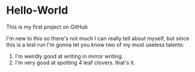 # Hello-World

This is my first project on GitHub

I'm new to this so there's not much I can really tell about myself, but since this is a test run I'm gonna let you know two of my most useless talents:
1. I'm weirdly good at writing in mirror writing.
2. I'm very good at spotting 4 leaf clovers. 
that's it.
